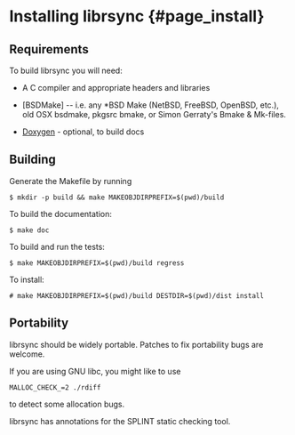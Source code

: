 # Installing librsync {#page_install}

## Requirements

To build librsync you will need:

* A C compiler and appropriate headers and libraries

* [BSDMake] -- i.e. any *BSD Make (NetBSD, FreeBSD, OpenBSD, etc.), old
  OSX bsdmake, pkgsrc bmake, or Simon Gerraty's Bmake & Mk-files.

* [Doxygen] - optional, to build docs

[BMake]: http://www.crufty.net/help/sjg/bmake.html
[pkgsrc]: https://pkgsrc.org/
[pkgsrc/devel/bmake]: http://cdn.NetBSD.org/pub/pkgsrc/current/pkgsrc/devel/bmake/
[pkgsrc/pkgtools/bootstrap-mk-files]: http://cdn.NetBSD.org/pub/pkgsrc/current/pkgsrc/pkgtools/bootstrap-mk-files/
[Doxygen]: https://www.stack.nl/~dimitri/doxygen

## Building

Generate the Makefile by running

    $ mkdir -p build && make MAKEOBJDIRPREFIX=$(pwd)/build

To build the documentation:

    $ make doc

To build and run the tests:

    $ make MAKEOBJDIRPREFIX=$(pwd)/build regress

To install:

    # make MAKEOBJDIRPREFIX=$(pwd)/build DESTDIR=$(pwd)/dist install


## Portability

librsync should be widely portable.  Patches to fix portability bugs are
welcome.

If you are using GNU libc, you might like to use

    MALLOC_CHECK_=2 ./rdiff

to detect some allocation bugs.

librsync has annotations for the SPLINT static checking tool.

